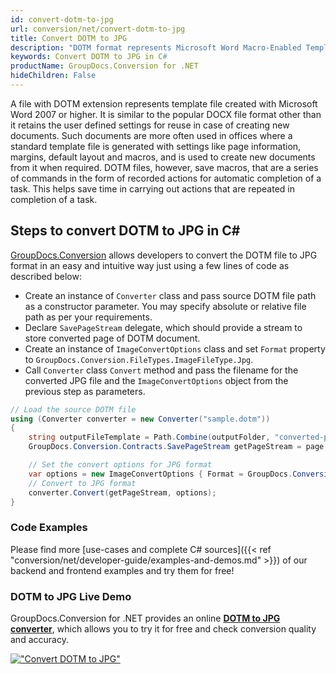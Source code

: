 ```yaml
---
id: convert-dotm-to-jpg
url: conversion/net/convert-dotm-to-jpg
title: Convert DOTM to JPG
description: "DOTM format represents Microsoft Word Macro-Enabled Template with .dotm extension. Learn how to convert DOTM to JPG file programmatically in C# language using GroupDocs.Conversion for .NET library."
keywords: Convert DOTM to JPG in C#
productName: GroupDocs.Conversion for .NET
hideChildren: False
---
```


A file with DOTM extension represents template file created with Microsoft Word 2007 or higher. It is similar to the popular DOCX file format other than it retains the user defined settings for reuse in case of creating new documents. Such documents are more often used in offices where a standard template file is generated with settings like page information, margins, default layout and macros, and is used to create new documents from it when required. DOTM files, however, save macros, that are a series of commands in the form of recorded actions for automatic completion of a task. This helps save time in carrying out actions that are repeated in completion of a task.

## Steps to convert DOTM to JPG in C#

[GroupDocs.Conversion](https://products.groupdocs.com/conversion/net) allows developers to convert the DOTM file to JPG format in an easy and intuitive way just using a few lines of code as described below:

* Create an instance of `Converter` class and pass source DOTM file path as a constructor parameter. You may specify absolute or relative file path as per your requirements. 
* Declare `SavePageStream` delegate, which should provide a stream to store converted page of DOTM document.
* Create an instance of `ImageConvertOptions` class and set `Format` property to `GroupDocs.Conversion.FileTypes.ImageFileType.Jpg`.
* Call `Converter` class `Convert` method and pass the filename for the converted JPG file and the `ImageConvertOptions` object from the previous step as parameters.

```csharp
// Load the source DOTM file
using (Converter converter = new Converter("sample.dotm"))
{
    string outputFileTemplate = Path.Combine(outputFolder, "converted-page-{0}.jpg");
    GroupDocs.Conversion.Contracts.SavePageStream getPageStream = page => new FileStream(string.Format(outputFileTemplate, page), FileMode.Create);

    // Set the convert options for JPG format
    var options = new ImageConvertOptions { Format = GroupDocs.Conversion.FileTypes.ImageFileType.Jpg };   
    // Convert to JPG format
    converter.Convert(getPageStream, options);
}
```

### Code Examples

Please find more [use-cases and complete C# sources]({{< ref "conversion/net/developer-guide/examples-and-demos.md" >}}) of our backend and frontend examples and try them for free!

### DOTM to JPG Live Demo

GroupDocs.Conversion for .NET provides an online [**DOTM to JPG converter**](https://products.groupdocs.app/conversion/dotm-to-jpg), which allows you to try it for free and check conversion quality and accuracy.

[!["Convert DOTM to JPG"](conversion/net/images/convert-to-jpg/convert-dotm-to-jpg.png)](https://products.groupdocs.app/conversion/dotm-to-jpg)